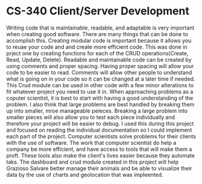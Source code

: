 # CS-340 Client/Server Development

Writing code that is maintainable, readable, and adaptable is very important when creating good software. There are many things that can be done to accomplish this. Creating modular code is important because it allows you to reuae your code and and create more efficient code. This was done in prject one by creating functions for each of the CRUD operations(Create, Read, Update, Delete). Readable and maintainable code can be created by using comments and proper spacing. Having proper spacing will allow your code to be easier to read. Comments will allow other people to understand what is going on in your code so it can be changed at a later time if needed. This Crud module can be used in other code with a few minor alterations to fit whatever project you need to use it in. When approaching problems as a coputer scientist, it is best to start with having a good understanding of the problem. I also think that large problems are best handled by breaking them up into smaller, mroe manageable peieces. Breaking a large problem into smaller pieces will also allow you to test each piece individually and therefore your project will be easier to debug. I used this during this project and focused on reading the individual documentation so I could implement each part of the project. Computer scientists solve problems for their clients with the use of software. The work that computer scientist do help a company be more efficient, and have access to tools that will make them a proft. These tools also make the client's lives easier because they automate taks. The dashboard and crud module created in this project will help Grazioso Salvare better manage their animals and be able to visualize their data by the use of charts and geolocation that was impleented.
